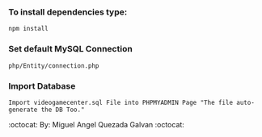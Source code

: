 ### To install dependencies type:
`npm install`

### Set default MySQL Connection
`php/Entity/connection.php`

### Import Database
`Import videogamecenter.sql File into PHPMYADMIN Page "The file auto-generate the DB Too."`

:octocat: By: Miguel Angel Quezada Galvan :octocat:
